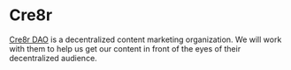 # Cre8r

[Cre8r DAO](https://cre8r.vip) is a decentralized content marketing organization. We will work with them to help us get our content in front of the eyes of their decentralized audience.&#x20;
